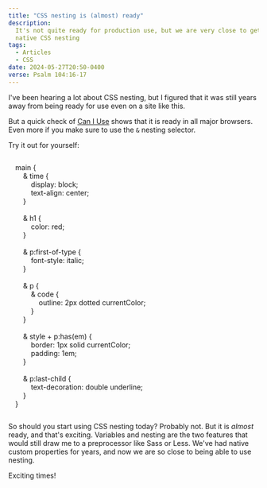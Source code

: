 ```yaml
---
title: "CSS nesting is (almost) ready"
description:
  It's not quite ready for production use, but we are very close to getting
  native CSS nesting
tags:
  - Articles
  - CSS
date: 2024-05-27T20:50-0400
verse: Psalm 104:16-17
---
```


I've been hearing a lot about CSS nesting, but I figured that it was still years
away from being ready for use even on a site like this.

But a quick check of [Can I Use](https://caniuse.com/css-nesting) shows that it
is ready in all major browsers. Even more if you make sure to use the `&`
nesting selector.

Try it out for yourself:

<a href="/articles/css-nesting-is-almost-ready" style="display: none">View this
interactive on seanmcp.com</a>

<style style="background-color: var(--inline-code-background); color: var(--inline-code-color); display:block; font-family: var(--mono-font); padding: 1em; white-space: preserve;" contenteditable>main {
    & time {
        display: block;
        text-align: center;
    }

    & h1 {
        color: red;
    }

    & p:first-of-type {
        font-style: italic;
    }

    & p {
        & code {
            outline: 2px dotted currentColor;
        }
    }

    & style + p:has(em) {
        border: 1px solid currentColor;
        padding: 1em;
    }

    & p:last-child {
        text-decoration: double underline;
    }
}
</style>

So should you start using CSS nesting today? Probably not. But it is _almost_
ready, and that's exciting. Variables and nesting are the two features that
would still draw me to a preprocessor like Sass or Less. We've had native custom
properties for years, and now we are so close to being able to use nesting.

Exciting times!
